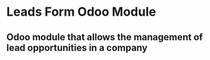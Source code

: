 # Leads Form Odoo Module

## Odoo module that allows the management of lead opportunities in a company
